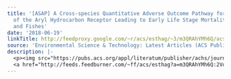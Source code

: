 ```yaml
---
title: '[ASAP] A Cross-species Quantitative Adverse Outcome Pathway for Activation
  of the Aryl Hydrocarbon Receptor Leading to Early Life Stage Mortality in Birds
  and Fishes'
date: '2018-06-19'
linkTitle: http://feedproxy.google.com/~r/acs/esthag/~3/m3QRAhYMh6Q/acs.est.8b01438
source: 'Environmental Science & Technology: Latest Articles (ACS Publications)'
description: |-
  <p><img src="https://pubs.acs.org/appl/literatum/publisher/achs/journals/content/esthag/0/esthag.ahead-of-print/acs.est.8b01438/20180618/images/medium/es-2018-014388_0006.gif" alt="TOC Graphic"/></p><div><cite>Environmental Science & Technology</cite></div><div>DOI: 10.1021/acs.est.8b01438</div><div class="feedflare">
  <a href="http://feeds.feedburner.com/~ff/acs/esthag?a=m3QRAhYMh6Q:2VoAw8ZdBBQ:yIl2AUoC8zA"><img src="http://feeds.feedburner.com/~ff/acs/esthag?d=yIl2AUoC8zA" border="0"></img></a>
---
```


